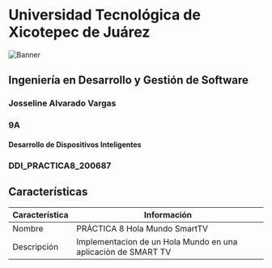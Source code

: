 # Universidad Tecnológica de Xicotepec de Juárez

![Banner](https://i.postimg.cc/28Zg3QFz/Banner-de-Twitch-Nubes-Gamer-Chica-Morado.png)

## Ingeniería en Desarrollo y Gestión de Software
### Josseline Alvarado Vargas
### 9A
#### Desarrollo de Dispositivos Inteligentes
### DDI_PRACTICA8_200687

## Características
| Característica         | Información                                                              |
|------------------------|--------------------------------------------------------------------------|
| Nombre                 | PRÁCTICA 8 Hola Mundo SmartTV                                       |
| Descripción            | Implementacion de un Hola Mundo en una aplicaciòn de SMART TV |


